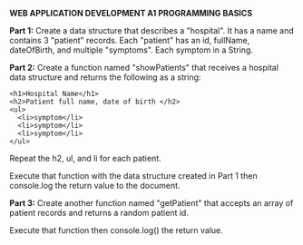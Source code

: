 **WEB APPLICATION DEVELOPMENT A1 PROGRAMMING BASICS**

**Part 1:**
Create a data structure that describes a "hospital". It has a name and contains 3 "patient" records. Each "patient" has an id, fullName, dateOfBirth, and multiple "symptoms". Each symptom in a String.

**Part 2:**
Create a function named "showPatients" that receives a hospital data structure and returns the following as a string:
```
<h1>Hospital Name</h1>
<h2>Patient full name, date of birth </h2>
<ul>
  <li>symptom</li>
  <li>symptom</li>
  <li>symptom</li>
</ul>
```
Repeat the h2, ul, and li for each patient.

Execute that function with the data structure created in Part 1 then console.log the return value to the document.

**Part 3:**
Create another function named "getPatient" that accepts an array of patient records and returns a random patient id.

Execute that function then console.log() the return value.
